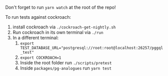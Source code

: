 Don't forget to run `yarn watch` at the root of the repo!

To run tests against cockroach:

1. install cockroach via `./cockroach-get-nightly.sh`
2. Run cockroach in its own terminal via `./run`
3. In a different terminal:
   1. `export TEST_DATABASE_URL="postgresql://root:root@localhost:26257/pggql_test"`
   2. `export COCKROACH=1`
   3. Inside the root folder run `./scripts/pretest`
   4. Inside `packages/pg-analogues` run `yarn test`
